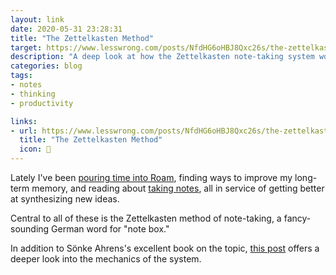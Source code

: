 ```yaml
---
layout: link
date: 2020-05-31 23:28:31
title: "The Zettelkasten Method"
target: https://www.lesswrong.com/posts/NfdHG6oHBJ8Qxc26s/the-zettelkasten-method-1
description: "A deep look at how the Zettelkasten note-taking system works."
categories: blog
tags:
- notes
- thinking
- productivity

links:
- url: https://www.lesswrong.com/posts/NfdHG6oHBJ8Qxc26s/the-zettelkasten-method-1
  title: "The Zettelkasten Method"
  icon: 📝
---
```


Lately I've been [pouring time into Roam](/post/getting-comfortable-with-roam/ "Getting Comfortable with Roam"), finding ways to improve my long-term memory, and reading about [taking notes](/post/a-system-for-publishing-evergreen-notes/ "A System for Publishing Evergreen Notes"), all in service of getting better at synthesizing new ideas.

Central to all of these is the Zettelkasten method of note-taking, a fancy-sounding German word for "note box."

In addition to Sönke Ahrens's excellent book on the topic, [this post](https://www.lesswrong.com/posts/NfdHG6oHBJ8Qxc26s/the-zettelkasten-method-1 "The Zettelkasten Method") offers a deeper look into the mechanics of the system.
